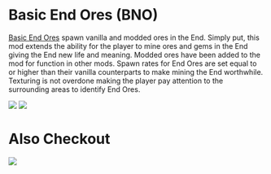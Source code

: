 

# Basic End Ores (BNO)
[Basic End Ores](https://www.curseforge.com/minecraft/mc-mods/basic-end-ores) spawn vanilla and modded ores in the End.  Simply put, this mod extends the ability for the player to mine ores and gems in the End giving the End new life and meaning.  Modded ores have been added to the mod for function in other mods.  Spawn rates for End Ores are set equal to or higher than their vanilla counterparts to make mining the End worthwhile.  Texturing is not overdone making the player pay attention to the surrounding areas to identify End Ores.

[![](http://cf.way2muchnoise.eu/full_536269_downloads.svg)](https://www.curseforge.com/minecraft/mc-mods/basic-end-ores)
[![](https://cf.way2muchnoise.eu/versions/536269.svg)](https://www.curseforge.com/minecraft/mc-mods/basic-end-ores)

# Also Checkout
[![](https://cf.way2muchnoise.eu/title/289647.svg)](https://www.curseforge.com/minecraft/mc-mods/basic-nether-ores)